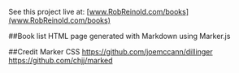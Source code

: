 See this project live at: [www.RobReinold.com/books](www.RobReinold.com/books)

##Book list
HTML page generated with Markdown using Marker.js

##Credit
Marker 
CSS https://github.com/joemccann/dillinger
https://github.com/chjj/marked

